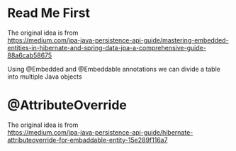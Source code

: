 # Read Me First

The original idea is from  
https://medium.com/jpa-java-persistence-api-guide/mastering-embedded-entities-in-hibernate-and-spring-data-jpa-a-comprehensive-guide-88a6cab58675

Using @Embedded and @Embeddable annotations we can divide a table into multiple Java objects

# @AttributeOverride

The original idea is from  
https://medium.com/jpa-java-persistence-api-guide/hibernate-attributeoverride-for-embaddable-entity-15e289f116a7
